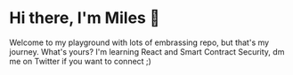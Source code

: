 # Hi there, I'm Miles 👋

Welcome to my playground with lots of embrassing repo, but that's my journey. What's yours? 
I'm learning React and Smart Contract Security, dm me on Twitter if you want to connect ;)
